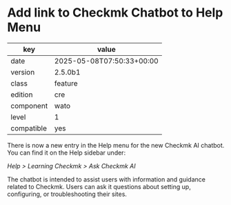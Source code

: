 [//]: # (werk v2)
# Add link to Checkmk Chatbot to Help Menu

key        | value
---------- | ---
date       | 2025-05-08T07:50:33+00:00
version    | 2.5.0b1
class      | feature
edition    | cre
component  | wato
level      | 1
compatible | yes

There is now a new entry in the Help menu for the new Checkmk AI chatbot.
You can find it on the Help sidebar under:

_Help > Learning Checkmk > Ask Checkmk AI_

The chatbot is intended to assist users with information and guidance related to
Checkmk. Users can ask it questions about setting up, configuring, or
troubleshooting their sites.
